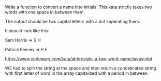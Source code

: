 Write a function to convert a name into initials. This kata strictly takes two words with one space in between them.

The output should be two capital letters with a dot seperating them.

It should look like this:

Sam Harris => S.H

Patrick Feeney => P.F

https://www.codewars.com/kata/abbreviate-a-two-word-name/javascript

WE had to split the string at the space and hten return a concatinated string with first letter of word in the array capitalized with a period in between. 